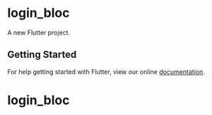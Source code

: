 # login_bloc

A new Flutter project.

## Getting Started

For help getting started with Flutter, view our online
[documentation](https://flutter.io/).
# login_bloc
